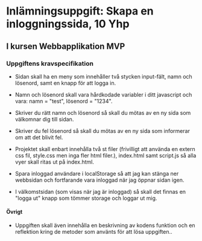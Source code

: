 # Inlämningsuppgift: Skapa en inloggningssida, 10 Yhp
## I kursen Webbapplikation MVP
### Uppgiftens kravspecifikation
* Sidan skall ha en meny som innehåller två stycken input-fält,  namn och lösenord, samt en knapp för att logga in.

* Namn och lösenord skall vara hårdkodade variabler i ditt javascript och vara: namn = "test", lösenord = "1234".

* Skriver du rätt namn och lösenord så skall du mötas av en ny sida som välkomnar dig till sidan.

* Skriver du fel lösenord så skall du mötas av en ny sida som informerar om att det blivit fel.

* Projektet skall enbart innehålla två st filer (frivilligt att använda en extern css fil, style.css men inga fler html filer.), index.html samt script.js så alla vyer skall ritas ut på index.html.

* Spara inloggad användare i localStorage så att jag kan stänga ner webbsidan och fortfarande vara inloggad när jag öppnar sidan igen.

* I välkomstsidan (som visas när jag är inloggad) så skall det finnas en "logga ut" knapp som tömmer storage och loggar ut mig.

#### Övrigt

* Uppgiften skall även innehålla en beskrivning av kodens funktion och en reflektion kring de metoder som använts för att lösa uppgiften..